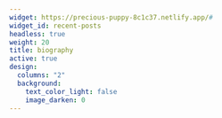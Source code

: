 ```yaml
---
widget: https://precious-puppy-8c1c37.netlify.app/#
widget_id: recent-posts
headless: true
weight: 20
title: biography
active: true
design:
  columns: "2"
  background:
    text_color_light: false
    image_darken: 0
---
```

